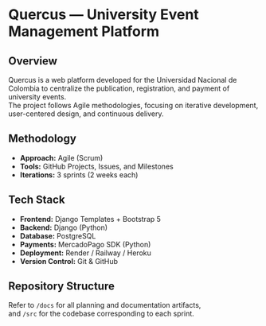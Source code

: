 # Quercus — University Event Management Platform

## Overview
Quercus is a web platform developed for the Universidad Nacional de Colombia to centralize the publication, registration, and payment of university events.  
The project follows Agile methodologies, focusing on iterative development, user-centered design, and continuous delivery.

## Methodology
- **Approach:** Agile (Scrum)
- **Tools:** GitHub Projects, Issues, and Milestones
- **Iterations:** 3 sprints (2 weeks each)

## Tech Stack
- **Frontend:** Django Templates + Bootstrap 5  
- **Backend:** Django (Python)  
- **Database:** PostgreSQL  
- **Payments:** MercadoPago SDK (Python)  
- **Deployment:** Render / Railway / Heroku  
- **Version Control:** Git & GitHub  

## Repository Structure
Refer to `/docs` for all planning and documentation artifacts,  
and `/src` for the codebase corresponding to each sprint.
